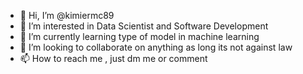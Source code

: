 - 👋 Hi, I’m @kimiermc89
- 👀 I’m interested in Data Scientist and Software Development
- 🌱 I’m currently learning type of model in machine learning
- 💞️ I’m looking to collaborate on anything as long its not against law
- 📫 How to reach me , just dm me or comment

<!---
kimiermc89/kimiermc89 is a ✨ special ✨ repository because its `README.md` (this file) appears on your GitHub profile.
You can click the Preview link to take a look at your changes.
--->
